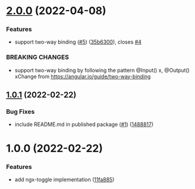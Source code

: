 # [2.0.0](https://github.com/bobbyg603/ngx-toggle/compare/v1.0.1...v2.0.0) (2022-04-08)


### Features

* support two-way binding ([#5](https://github.com/bobbyg603/ngx-toggle/issues/5)) ([35b6300](https://github.com/bobbyg603/ngx-toggle/commit/35b6300038e6a80474fb25eae5164ffb8f574dfd)), closes [#4](https://github.com/bobbyg603/ngx-toggle/issues/4)


### BREAKING CHANGES

* support two-way binding by following the pattern @Input() x, @Output() xChange from https://angular.io/guide/two-way-binding

## [1.0.1](https://github.com/bobbyg603/ngx-toggle/compare/v1.0.0...v1.0.1) (2022-02-22)


### Bug Fixes

* include README.md in published package ([#1](https://github.com/bobbyg603/ngx-toggle/issues/1)) ([1488817](https://github.com/bobbyg603/ngx-toggle/commit/1488817196e0bef73f479885a9274f6c48d0bafd))

# 1.0.0 (2022-02-22)


### Features

* add ngx-toggle implementation ([11fa885](https://github.com/bobbyg603/ngx-toggle/commit/11fa8854ccca98cf834ce9a3ea35bda114002c5e))
